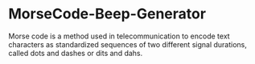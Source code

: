 # MorseCode-Beep-Generator
Morse code is a method used in telecommunication to encode text characters as standardized sequences of two different signal durations, called dots and dashes or dits and dahs.

